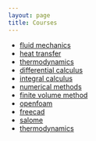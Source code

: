 ```yaml
---
layout: page
title: Courses
---
```

- [fluid mechanics]()
- [heat transfer]()
- [thermodynamics]()
- [differential calculus]()
- [integral calculus]()
- [numerical methods]()
- [finite volume method]()
- [openfoam]()
- [freecad]()
- [salome]()
- [thermodynamics]()